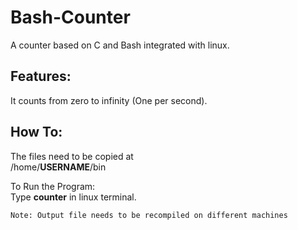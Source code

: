 # Bash-Counter
A counter based on C and Bash integrated with linux.

<h2>Features:</h2>
It counts from zero to infinity (One per second).

<h2>How To:</h2>
The files need to be copied at <br>
/home/<b>USERNAME</b>/bin

To Run the Program:<br>
Type <b>counter</b> in linux terminal.

```Note: Output file needs to be recompiled on different machines```
